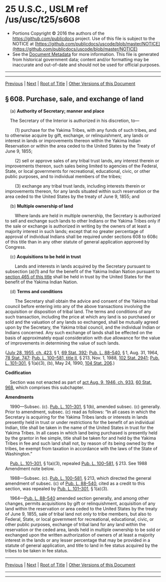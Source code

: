 ---
---

# 25 U.S.C., USLM ref /us/usc/t25/s608

* Portions Copyright © 2016 the authors of the https://github.com/publicdocs project.
  Use of this file is subject to the NOTICE at [https://github.com/publicdocs/uscode/blob/master/NOTICE](https://github.com/publicdocs/uscode/blob/master/NOTICE)
* See the [Document Metadata](././../../../../..//README.md) for more information.
  This file is generated from historical government data; content and/or formatting may be inaccurate and out-of-date and should not be used for official purposes.

----------
----------

[Previous](./../../../../..//us/usc/t25/ch14/schXVII/m__us_usc_t25_s607.md) | [Next](./../../../../..//us/usc/t25/ch14/schXVII/m__us_usc_t25_s608a.md) | [Root of Title](./../../../../../) | [Other Versions of this Document](https://publicdocs.github.io/go/links?ns=uslm&ref=%2Fus%2Fusc%2Ft25%2Fs608)

## § 608. Purchase, sale, and exchange of land

    (a) __Authority of Secretary; manner and place__ 

    The Secretary of the Interior is authorized in his discretion, to—

        (1) purchase for the Yakima Tribes, with any funds of such tribes, and to otherwise acquire by gift, exchange, or relinquishment, any lands or interest in lands or improvements thereon within the Yakima Indian Reservation or within the area ceded to the United States by the Treaty of June 9, 1855;

        (2) sell or approve sales of any tribal trust lands, any interest therein or improvements thereon, such sales being limited to agencies of the Federal, State, or local governments for recreational, educational, civic, or other public purposes, and to individual members of the tribes;

        (3) exchange any tribal trust lands, including interests therein or improvements thereon, for any lands situated within such reservation or the area ceded to the United States by the treaty of June 9, 1855; and

    (b) __Multiple ownership of land__ 

        Where lands are held in multiple ownership, the Secretary is authorized to sell and exchange such lands to other Indians or the Yakima Tribes only if the sale or exchange is authorized in writing by the owners of at least a majority interest in such lands; except that no greater percentage of approval of individual Indians shall be required under sections 608 to 608c of this title than in any other statute of general application approved by Congress.

    (c) __Acquisitions to be held in trust__ 

        Lands and interests in lands acquired by the Secretary pursuant to subsection (a)(1) and for the benefit of the Yakima Indian Nation pursuant to [section 465 of this title][/us/usc/t25/s465] shall be held in trust by the United States for the benefit of the Yakima Indian Nation.

    (d) __Terms and conditions__ 

        The Secretary shall obtain the advice and consent of the Yakima tribal council before entering into any of the above transactions involving the acquisition or disposition of tribal land. The terms and conditions of any such transaction, including the price at which any land is so purchased or sold and the valuation of any lands so exchanged, shall be mutually agreed upon by the Secretary, the Yakima tribal council, and the individual Indian or Indians concerned. Any such exchange of lands shall be effected on the basis of approximately equal consideration with due allowance for the value of improvements in determining the value of such lands.

([July 28, 1955, ch. 423][/us/act/1955-07-28/ch423], § 1, [69 Stat. 392][/us/stat/69/392]; [Pub. L. 88–540][/us/pl/88/540], § 1, Aug. 31, 1964, [78 Stat. 747][/us/stat/78/747]; [Pub. L. 100–581, title II][/us/pl/100/581/tII], § 213, Nov. 1, 1988, [102 Stat. 2941][/us/stat/102/2941]; [Pub. L. 101–301][/us/pl/101/301], § 1(a)(3), (b), May 24, 1990, [104 Stat. 206][/us/stat/104/206].)

 __Codification__ 

    Section was not enacted as part of [act Aug. 9, 1946, ch. 933][/us/act/1946-08-09/ch933], [60 Stat. 968][/us/stat/60/968], which comprises this subchapter.

 __Amendments__ 

    1990—Subsec. (c). [Pub. L. 101–301][/us/pl/101/301], § 1(b), amended subsec. (c) generally. Prior to amendment, subsec. (c) read as follows: “In all cases in which the Secretary is acquiring for the Yakima Tribes lands or interests in lands presently held in trust or under restrictions for the benefit of an individual Indian, title shall be taken in the name of the United States in trust for the Yakima Tribes. In all cases in which land being purchased is presently held by the grantor in fee simple, title shall be taken for and held by the Yakima Tribes in fee and such land shall not, by reason of its being owned by the tribes, be exempt from taxation in accordance with the laws of the State of Washington.”

    [Pub. L. 101–301][/us/pl/101/301], § 1(a)(3), repealed [Pub. L. 100–581][/us/pl/100/581], § 213. See 1988 Amendment note below.

    1988—Subsec. (c). [Pub. L. 100–581][/us/pl/100/581], § 213, which directed the general amendment of subsec. (c) of [Pub. L. 88–540][/us/pl/88/540], cited as a credit to this section, was repealed by [Pub. L. 101–301][/us/pl/101/301], § 1(a)(3).

    1964—[Pub. L. 88–540][/us/pl/88/540] amended section generally, and among other changes, permits acquisitions by gift or relinquishment, acquisition of any land within the reservation or area ceded to the United States by the treaty of June 9, 1855, sale of tribal land not only to tribe members, but also to Federal, State, or local government for recreational, educational, civic, or other public purposes, exchange of tribal land for any land within the reservation or the ceded area, lands held in multiple ownership to be sold or exchanged upon the written authorization of owners of at least a majority interest in the lands or any lesser percentage that may be provided in a statute of general application, and title to land in fee status acquired by the tribes to be taken in fee status.

----------

[Previous](./../../../../..//us/usc/t25/ch14/schXVII/m__us_usc_t25_s607.md) | [Next](./../../../../..//us/usc/t25/ch14/schXVII/m__us_usc_t25_s608a.md) | [Root of Title](./../../../../../) | [Other Versions of this Document](https://publicdocs.github.io/go/links?ns=uslm&ref=%2Fus%2Fusc%2Ft25%2Fs608)

----------
----------

[/us/usc/t25/s465]: https://publicdocs.github.io/go/links?ns=uslm&ref=%2Fus%2Fusc%2Ft25%2Fs465
[/us/act/1955-07-28/ch423]: https://publicdocs.github.io/go/links?ns=uslm&ref=%2Fus%2Fact%2F1955-07-28%2Fch423
[/us/stat/69/392]: https://publicdocs.github.io/go/links?ns=uslm&ref=%2Fus%2Fstat%2F69%2F392
[/us/pl/88/540]: https://publicdocs.github.io/go/links?ns=uslm&ref=%2Fus%2Fpl%2F88%2F540
[/us/stat/78/747]: https://publicdocs.github.io/go/links?ns=uslm&ref=%2Fus%2Fstat%2F78%2F747
[/us/pl/100/581/tII]: https://publicdocs.github.io/go/links?ns=uslm&ref=%2Fus%2Fpl%2F100%2F581%2FtII
[/us/stat/102/2941]: https://publicdocs.github.io/go/links?ns=uslm&ref=%2Fus%2Fstat%2F102%2F2941
[/us/pl/101/301]: https://publicdocs.github.io/go/links?ns=uslm&ref=%2Fus%2Fpl%2F101%2F301
[/us/stat/104/206]: https://publicdocs.github.io/go/links?ns=uslm&ref=%2Fus%2Fstat%2F104%2F206
[/us/act/1946-08-09/ch933]: https://publicdocs.github.io/go/links?ns=uslm&ref=%2Fus%2Fact%2F1946-08-09%2Fch933
[/us/stat/60/968]: https://publicdocs.github.io/go/links?ns=uslm&ref=%2Fus%2Fstat%2F60%2F968
[/us/pl/101/301]: https://publicdocs.github.io/go/links?ns=uslm&ref=%2Fus%2Fpl%2F101%2F301
[/us/pl/101/301]: https://publicdocs.github.io/go/links?ns=uslm&ref=%2Fus%2Fpl%2F101%2F301
[/us/pl/100/581]: https://publicdocs.github.io/go/links?ns=uslm&ref=%2Fus%2Fpl%2F100%2F581
[/us/pl/100/581]: https://publicdocs.github.io/go/links?ns=uslm&ref=%2Fus%2Fpl%2F100%2F581
[/us/pl/88/540]: https://publicdocs.github.io/go/links?ns=uslm&ref=%2Fus%2Fpl%2F88%2F540
[/us/pl/101/301]: https://publicdocs.github.io/go/links?ns=uslm&ref=%2Fus%2Fpl%2F101%2F301
[/us/pl/88/540]: https://publicdocs.github.io/go/links?ns=uslm&ref=%2Fus%2Fpl%2F88%2F540


